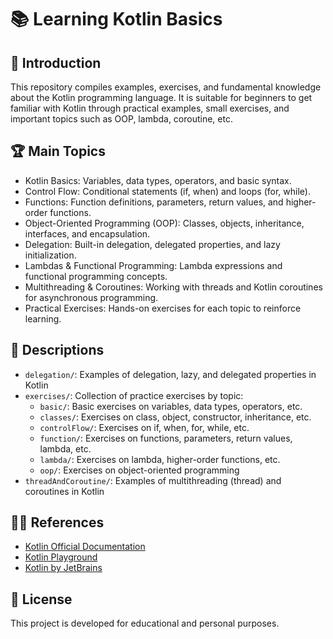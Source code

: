 # 📚 Learning Kotlin Basics

## 📃 Introduction

This repository compiles examples, exercises, and fundamental knowledge about the Kotlin programming language. It is suitable for beginners to get familiar with Kotlin through practical examples, small exercises, and important topics such as OOP, lambda, coroutine, etc.

## 🏆 Main Topics
- Kotlin Basics: Variables, data types, operators, and basic syntax.
- Control Flow: Conditional statements (if, when) and loops (for, while).
- Functions: Function definitions, parameters, return values, and higher-order functions.
- Object-Oriented Programming (OOP): Classes, objects, inheritance, interfaces, and encapsulation.
- Delegation: Built-in delegation, delegated properties, and lazy initialization.
- Lambdas & Functional Programming: Lambda expressions and functional programming concepts.
- Multithreading & Coroutines: Working with threads and Kotlin coroutines for asynchronous programming.
- Practical Exercises: Hands-on exercises for each topic to reinforce learning.

## 📝 Descriptions

- `delegation/`: Examples of delegation, lazy, and delegated properties in Kotlin
- `exercises/`: Collection of practice exercises by topic:
  - `basic/`: Basic exercises on variables, data types, operators, etc.
  - `classes/`: Exercises on class, object, constructor, inheritance, etc.
  - `controlFlow/`: Exercises on if, when, for, while, etc.
  - `function/`: Exercises on functions, parameters, return values, lambda, etc.
  - `lambda/`: Exercises on lambda, higher-order functions, etc.
  - `oop/`: Exercises on object-oriented programming
- `threadAndCoroutine/`: Examples of multithreading (thread) and coroutines in Kotlin

## 🧑‍🏫 References

- [Kotlin Official Documentation](https://kotlinlang.org/docs/home.html)
- [Kotlin Playground](https://play.kotlinlang.org/)
- [Kotlin by JetBrains](https://kotlinlang.org/)

## 📝 License

This project is developed for educational and personal purposes.
